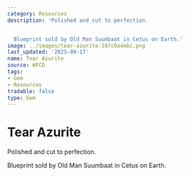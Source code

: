 ```yaml
---
category: Resources
description: 'Polished and cut to perfection.


  Blueprint sold by Old Man Suumbaat in Cetus on Earth.'
image: ../images/tear-azurite-397c0a4ebc.png
last_updated: '2025-09-17'
name: Tear Azurite
source: WFCD
tags:
- Gem
- Resources
tradable: false
type: Gem
---
```


# Tear Azurite

Polished and cut to perfection.

Blueprint sold by Old Man Suumbaat in Cetus on Earth.

